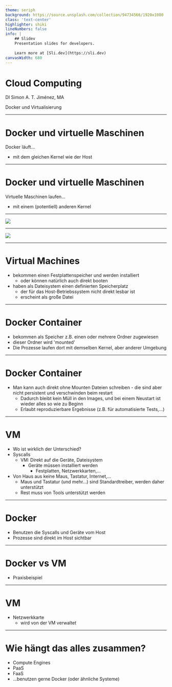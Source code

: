 ```yaml
---
theme: seriph
background: https://source.unsplash.com/collection/94734566/1920x1080
class: 'text-center'
highlighter: shiki
lineNumbers: false
info: |
    ## Slidev
    Presentation slides for developers.
    
    Learn more at [Sli.dev](https://sli.dev)
canvasWidth: 680
---
```


# Cloud Computing

DI Simon A. T. Jiménez, MA

Docker und Virtualisierung

---

# Docker und virtuelle Maschinen 

Docker läuft...
* mit dem gleichen Kernel wie der Host


---

# Docker und virtuelle Maschinen

Virtuelle Maschinen laufen...
* mit einem (potentiell) anderen Kernel

---

<img src="/docker-container-overview.webp" class="m-auto h-80 rounded shadow" />

---

<img src="/docker-vm-overview.webp" class="m-auto h-80 rounded shadow" />

---

# Virtual Machines

* bekommen einen Festplattenspeicher und werden installiert 
  * oder können natürlich auch direkt booten
* haben als Dateisystem einen definierten Speicherplatz
  * der für das Host-Betriebssystem nicht direkt lesbar ist
  * erscheint als große Datei

---

# Docker Container

* bekommen als Speicher z.B. einen oder mehrere Ordner zugewiesen
* dieser Ordner wird 'mounted'
* Die Prozesse laufen dort mit demselben Kernel, aber anderer Umgebung

---

# Docker Container

* Man kann auch direkt ohne Mounten Dateien schreiben - die sind aber nicht persistent und verschwinden beim restart
  * Dadurch bleibt kein Müll in den Images, und bei einem Neustart ist wieder alles so wie zu Beginn
  * Erlaubt reproduzierbare Ergebnisse (z.B. für automatisierte Tests,...)

---

# VM

* Wo ist wirklich der Unterschied?
* Syscalls
  * VM: Direkt auf die Geräte, Dateisystem
    * Geräte müssen installiert werden
      * Festplatten, Netzwerkkarten,...
* Von Haus aus keine Maus, Tastatur, Internet,...
  * Maus und Tastatur (und mehr...) sind Standardtreiber, werden daher unterstützt
  * Rest muss von Tools unterstützt werden

---

# Docker

* Benutzen die Syscalls und Geräte vom Host
* Prozesse sind direkt im Host sichtbar

---

# Docker vs VM

* Praxisbeispiel

---

# VM

* Netzwerkkarte
  * wird von der VM verwaltet

---

# Wie hängt das alles zusammen?

* Compute Engines
* PaaS
* FaaS
* ...benutzen gerne Docker (oder ähnliche Systeme)

